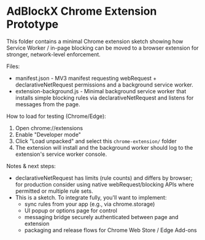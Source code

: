 # AdBlockX Chrome Extension Prototype

This folder contains a minimal Chrome extension sketch showing how Service Worker / in-page blocking can be moved to a browser extension for stronger, network-level enforcement.

Files:

- manifest.json - MV3 manifest requesting webRequest + declarativeNetRequest permissions and a background service worker.
- extension-background.js - Minimal background service worker that installs simple blocking rules via declarativeNetRequest and listens for messages from the page.

How to load for testing (Chrome/Edge):

1. Open chrome://extensions
2. Enable "Developer mode"
3. Click "Load unpacked" and select this `chrome-extension/` folder
4. The extension will install and the background worker should log to the extension's service worker console.

Notes & next steps:

- declarativeNetRequest has limits (rule counts) and differs by browser; for production consider using native webRequest/blocking APIs where permitted or multiple rule sets.
- This is a sketch. To integrate fully, you'll want to implement:
  - sync rules from your app (e.g., via chrome.storage)
  - UI popup or options page for control
  - messaging bridge securely authenticated between page and extension
  - packaging and release flows for Chrome Web Store / Edge Add-ons

